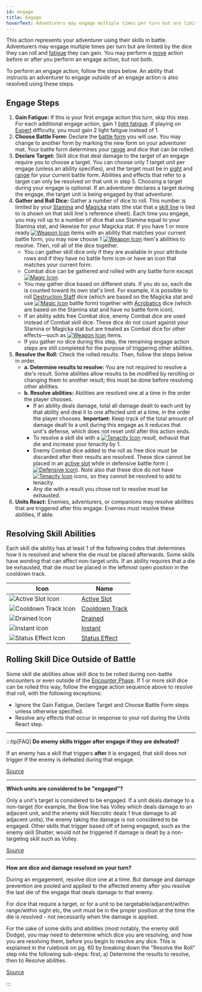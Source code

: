 ```yaml
---
id: engage
title: Engage
hoverText: Adventurers may engage multiple times per turn but are limited by the dice they can roll and [fatigue](/docs/glossary/fatigue) they can gain. You may perform a [move](/docs/battles/adventurer-turn/move) action before or after you perform an engage action, but not both.
---
```


This action represents your adventurer using their skills in battle. Adventurers may engage multiple times per turn but are limited by the dice they can roll and [fatigue](/docs/glossary/fatigue) they can gain. You may perform a [move](/docs/battles/adventurer-turn/move) action before or after you perform an engage action, but not both.

To perform an engage action, follow the steps below. An ability that instructs an adventurer to engage outside of an engage action is also resolved using these steps.

## Engage Steps

1. **Gain Fatigue:** If this is your first engage action this turn, skip this step. For each additional engage action, gain 1 [light fatigue](/docs/glossary/fatigue). If playing on [Expert](/docs/campaign/difficulty-levels/expert) difficulty, you must gain 2 light fatigue instead of 1.
2. **Choose Battle Form:** Declare the [battle form](/docs/battles/battle-forms/index) you will use. You may change to another form by marking the new form on your adventurer mat. Your battle form determines your [range](/docs/glossary/range) and dice that can be rolled.
3. **Declare Target:** Skill dice that deal damage to the target of an engage require you to choose a target. You can choose only 1 target unit per engage (unless an ability specifies), and the target must be in [sight](/docs/glossary/sight) and [range](/docs/glossary/range) for your current battle form. Abilities and effects that refer to a target can only be resolved on that unit in step 5. Choosing a target during your engage is optional. If an adventurer declares a target during the engage, the target unit is being engaged by that adventurer.
4. **Gather and Roll Dice:** Gather a number of dice to roll. This number is limited by your [Stamina](/docs/adventurer/stats/stamina) and [Magicka](/docs/adventurer/stats/magicka) stats (the stat that a [skill line](/docs/adventurer/skill-lines/index) is tied to is shown on that skill line's reference sheet). Each time you engage, you may roll up to a number of dice that use Stamina equal to your Stamina stat, and likewise for your Magicka stat. If you have 1 or more ready [<img src="/icons/weapon.svg" alt="Weapon Icon" class="icon-svg" />](/docs/adventurer/items/types/weapon) items with an ability that matches your current battle form, you may now choose 1 [<img src="/icons/weapon.svg" alt="Weapon Icon" class="icon-svg" />](/docs/adventurer/items/types/weapon) item's abilities to resolve. Then, roll all of the dice together.
   - You can gather skill dice only if they are available in your attribute rows and if they have no battle form icon or have an icon that matches your current form.
   - Combat dice can be gathered and rolled with any battle form except [<img src="/icons/magic.svg" alt="Magic Icon" className="icon-svg" />](/docs/battles/battle-forms/magic).
   - You may gather dice based on different stats. If you do so, each die is counted toward its own stat's limit. For example, it is possible to roll [Destruction Staff](/docs/adventurer/skill-lines/mage/destruction-staff) dice (which are based on the Magicka stat and use [<img src="/icons/magic.svg" alt="Magic Icon" className="icon-svg" />](/docs/battles/battle-forms/magic) battle form) together with [Acrobatics](/docs/adventurer/skill-lines/thief/acrobatics) dice (which are based on the Stamina stat and have no battle form icon).
   - If an ability adds free Combat dice, enemy Combat dice are used instead of Combat skill dice. These dice do not count against your Stamina or Magicka stat but are treated as Combat dice for other effects—such as [<img src="/icons/weapon.svg" alt="Weapon Icon" className="icon-svg" />](/docs/adventurer/items/types/weapon) items.
   - If you gather no dice during this step, the remaining engage action steps are still completed for the purpose of triggering other abilities.
5. **Resolve the Roll:** Check the rolled results. Then, follow the steps below in order.
   - **a. Determine results to resolve:** You are not required to resolve a die's result. Some abilities allow results to be modified by rerolling or changing them to another result; this must be done before resolving other abilities.
   - **b. Resolve abilities:** Abilities are resolved one at a time in the order the player chooses.
     - If an ability deals damage, total all damage dealt to each unit by that ability and deal it to one affected unit at a time, in the order the player chooses. **Important:** Keep track of the total amount of damage dealt to a unit during this engage as it reduces that unit's defense, which does not reset until after this action ends.
     - To resolve a skill die with a [<img src="/icons/tenacity.svg" alt="Tenacity Icon" className="icon-svg"/>](/docs/glossary/tenacity) result, exhaust that die and increase your tenacity by 1.
     - Enemy Combat dice added to the roll as free dice must be discarded after their results are resolved. These dice cannot be placed in an [active slot](/docs/glossary/active-slot) while in defensive battle form ([<img src="/icons/defensive.svg" alt="Defensive Icon" className="icon-svg" />](/docs/battles/battle-forms/defensive)). Note also that these dice do not have [<img src="/icons/tenacity.svg" alt="Tenacity Icon" className="icon-svg"/>](/docs/glossary/tenacity) icons, so they cannot be resolved to add to tenacity.
     - Any die with a result you chose not to resolve must be exhausted.
6. **Units React:** Enemies, adventurers, or companions may resolve abilities that are triggered after this engage. Enemies must resolve these abilities, if able.

## Resolving Skill Abilities

Each skill die ability has at least 1 of the following codes that determines how it is resolved and where the die must be placed afterwards. Some skills have wording that can affect non-target units. If an ability requires that a die be exhausted, that die must be placed in the leftmost open position in the cooldown track.

| Icon                                                              | Name                                            |
| ----------------------------------------------------------------- | ----------------------------------------------- |
| <img src="/icons/active-slot.svg" alt="Active Slot Icon" />       | [Active Slot](/docs/glossary/active-slot)       |
| <img src="/icons/cooldown-track.svg" alt="Cooldown Track Icon" /> | [Cooldown Track](/docs/glossary/cooldown-track) |
| <img src="/icons/drained.svg" alt="Drained Icon" />               | [Drained](/docs/glossary/drained)               |
| <img src="/icons/instant.svg" alt="Instant Icon" />               | [Instant](/docs/glossary/instant)               |
| <img src="/icons/status-effect.svg" alt="Status Effect Icon" />   | [Status Effect](/docs/glossary/status-effect)   |

## Rolling Skill Dice Outside of Battle

Some skill die abilities allow skill dice to be rolled during non-battle encounters or even outside of the [Encounter Phase](/docs/campaign/day/encounter-phase/index). If 1 or more skill dice can be rolled this way, follow the engage action sequence above to resolve that roll, with the following exceptions:

- Ignore the Gain Fatigue, Declare Target and Choose Battle Form steps unless otherwise specified.
- Resolve any effects that occur in response to your roll during the Units React step.

---

:::tip[FAQ]
**Do enemy skills trigger after engage if they are defeated?**

If an enemy has a skill that triggers **after** it is engaged, that skill does not trigger if the enemy is defeated during that engage.

<a href="https://support.chiptheorygames.com/support/solutions/articles/33000291973" target="_blank">Source</a>

---

**Which units are considered to be "engaged"?**

Only a unit's target is considered to be engaged. If a unit deals damage to a non-target (for example, the Bow line has Volley which deals damage to an adjacent unit, and the enemy skill Necrotic deals 1 true damage to all adjacent units), the enemy taking the damage is not considered to be engaged. Other skills that trigger based off of being engaged, such as the enemy skill Shatter, would not be triggered if damage is dealt by a non-targeting skill such as Volley.

<a href="https://support.chiptheorygames.com/support/solutions/articles/33000292499" target="_blank">Source</a>

---

**How are dice and damage resolved on your turn?**

During an engagement, resolve dice one at a time. But damage and damage prevention are pooled and applied to the affected enemy after you resolve the last die of the engage that deals damage to that enemy.

For dice that require a target, or for a unit to be targetable/adjacent/within range/within sight etc, the unit must be in the proper position at the time the die is resolved - not necessarily when the damage is applied.

For the sake of some skills and abilities (most notably, the enemy skill Dodge), you may need to determine which dice you are resolving, and how you are resolving them, before you begin to resolve any dice. This is explained in the rulebook on pg. 60 by breaking down the "Resolve the Roll" step into the following sub-steps: first, a) Determine the results to resolve, then b) Resolve abilities.

<a href="https://support.chiptheorygames.com/support/solutions/articles/33000293108" target="_blank">Source</a>

:::

